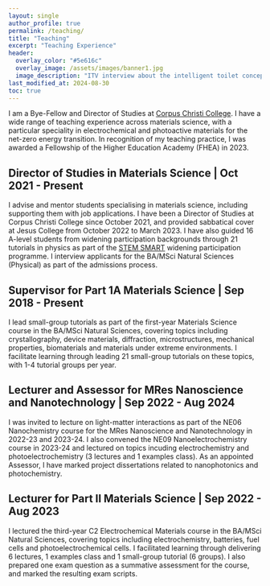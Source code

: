 ```yaml
---
layout: single
author_profile: true
permalink: /teaching/
title: "Teaching"
excerpt: "Teaching Experience"
header:
  overlay_color: "#5e616c"
  overlay_image: /assets/images/banner1.jpg
  image_description: "ITV interview about the intelligent toilet concept."
last_modified_at: 2024-08-30
toc: true
---
```

I am a Bye-Fellow and Director of Studies at [Corpus Christi College](https://www.corpus.cam.ac.uk/subjects/natural-sciences-physical). I have a wide range of teaching experience across materials science, with a particular speciality in electrochemical and photoactive materials for the net-zero energy transition. In recognition of my teaching practice, I was awarded a Fellowship of the Higher Education Academy (FHEA) in 2023.

## Director of Studies in Materials Science | Oct 2021 - Present
I advise and mentor students specialising in materials science, including supporting them with job applications. I have been a Director of Studies at Corpus Christi College since October 2021, and provided sabbatical cover at Jesus College from October 2022 to March 2023. I have also guided 16 A-level students from widening participation backgrounds through 21 tutorials in physics as part of the [STEM SMART](https://www.undergraduate.study.cam.ac.uk/stem-smart) widening participation programme. I interview applicants for the BA/MSci Natural Sciences (Physical) as part of the admissions process.

## Supervisor for Part 1A Materials Science | Sep 2018 - Present
I lead small-group tutorials as part of the first-year Materials Science course in the BA/MSci Natural Sciences, covering topics including crystallography, device materials, diffraction, microstructures, mechanical properties, biomaterials and materials under extreme environments. I facilitate learning through leading 21 small-group tutorials on these topics, with 1-4 tutorial groups per year.

## Lecturer and Assessor for MRes Nanoscience and Nanotechnology | Sep 2022 - Aug 2024
I was invited to lecture on light-matter interactions as part of the NE06 Nanochemistry course for the MRes Nanoscience and Nanotechnology in 2022-23 and 2023-24. I also convened the NE09 Nanoelectrochemistry course in 2023-24 and lectured on topics incuding electrochemistry and photoelectrochemistry (3 lectures and 1 examples class). As an appointed Assessor, I have marked project dissertations related to nanophotonics and photochemistry. 

## Lecturer for Part II Materials Science | Sep 2022 - Aug 2023
I lectured the third-year C2 Electrochemical Materials course in the BA/MSci Natural Sciences, covering topics including electrochemistry, batteries, fuel cells and photoelectrochemical cells. I facilitated learning through delivering 6 lectures, 1 examples class and 1 small-group tutorial (6 groups). I also prepared one exam question as a summative assessment for the course, and marked the resulting exam scripts.